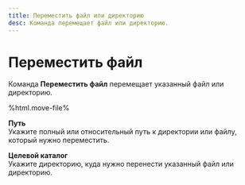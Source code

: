 ```yaml
---
title: Переместить файл или директорию
desc: Команда перемещает файл или директорию.
---
```

# Переместить файл

Команда **Переместить файл** перемещает указанный файл или директорию.

%html.move-file%

**Путь**  
Укажите полный или относительный путь к директории или файлу, который нужно переместить.

**Целевой каталог**  
Укажите директорию, куда нужно перенести указанный файл или директорию.
